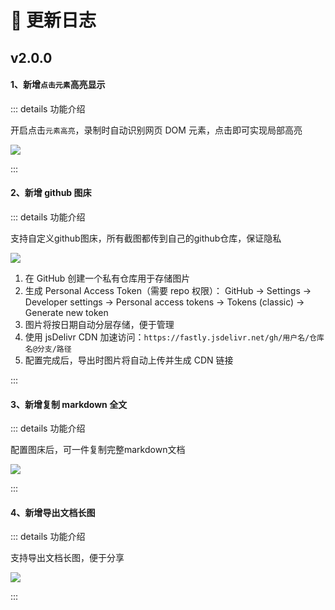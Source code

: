 # 📝 更新日志

## v2.0.0

#### 1、新增`点击元素`高亮显示

::: details 功能介绍

开启点击`元素高亮`，录制时自动识别网页 DOM 元素，点击即可实现局部高亮

![](https://pic.fengsutb.com/pic/25822142052.png)

:::

#### 2、新增 github 图床

::: details 功能介绍

支持自定义github图床，所有截图都传到自己的github仓库，保证隐私

![](https://raw.gitmirror.com/TWO-ICE/image/main/week/202508221430140.png)

1. 在 GitHub 创建一个私有仓库用于存储图片
2. 生成 Personal Access Token（需要 repo 权限）：
   GitHub → Settings → Developer settings → Personal access tokens → Tokens (classic) → Generate new token
3. 图片将按日期自动分层存储，便于管理
4. 使用 jsDelivr CDN 加速访问：`https://fastly.jsdelivr.net/gh/用户名/仓库名@分支/路径`
5. 配置完成后，导出时图片将自动上传并生成 CDN 链接

:::

#### 3、新增复制 markdown 全文

::: details 功能介绍

配置图床后，可一件复制完整markdown文档

![](https://raw.gitmirror.com/TWO-ICE/image/main/week/202508221438321.png)

:::

#### 4、新增导出文档长图

::: details 功能介绍

支持导出文档长图，便于分享

![](https://raw.gitmirror.com/TWO-ICE/image/main/week/202508221439386.png)


:::

